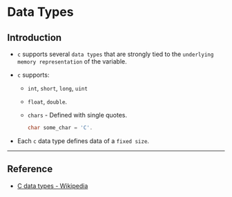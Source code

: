 # Data Types

## Introduction

* `c` supports several `data types` that are strongly tied to the `underlying memory representation` of the variable.

* `c` supports:

    * `int`, `short`, `long`, `uint`

    * `float`, `double`.

    * `chars` - Defined with single quotes.

        ```c
        char some_char = 'C'.
        ```

* Each `c` data type defines data of a `fixed size`.

---

## Reference

* [C data types - Wikipedia](https://en.wikipedia.org/wiki/C_data_types)

